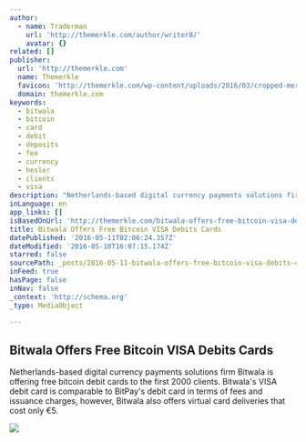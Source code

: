 ```yaml
---
author:
  - name: Traderman
    url: 'http://themerkle.com/author/writer8/'
    avatar: {}
related: []
publisher:
  url: 'http://themerkle.com'
  name: Themerkle
  favicon: 'http://themerkle.com/wp-content/uploads/2016/03/cropped-merkle-white-1-192x192.png'
  domain: themerkle.com
keywords:
  - bitwala
  - bitcoin
  - card
  - debit
  - deposits
  - fee
  - currency
  - hesler
  - clients
  - visa
description: "Netherlands-based digital currency payments solutions firm Bitwala is offering free bitcoin debit cards to the first 2000 clients. Bitwala's VISA debit card is comparable to BitPay's debit card in terms of fees and issuance charges, however, Bitwala also offers virtual card deliveries that cost only €5."
inLanguage: en
app_links: []
isBasedOnUrl: 'http://themerkle.com/bitwala-offers-free-bitcoin-visa-debits-cards/'
title: Bitwala Offers Free Bitcoin VISA Debits Cards
datePublished: '2016-05-11T02:06:24.357Z'
dateModified: '2016-05-10T16:07:15.174Z'
starred: false
sourcePath: _posts/2016-05-11-bitwala-offers-free-bitcoin-visa-debits-cards.md
inFeed: true
hasPage: false
inNav: false
_context: 'http://schema.org'
_type: MediaObject

---
```

<article style=""><h1>Bitwala Offers Free Bitcoin VISA Debits Cards</h1><p>Netherlands-based digital currency payments solutions firm Bitwala is offering free bitcoin debit cards to the first 2000 clients. Bitwala's VISA debit card is comparable to BitPay's debit card in terms of fees and issuance charges, however, Bitwala also offers virtual card deliveries that cost only €5.</p><img src="http://themerkle.com/wp-content/uploads/2014/06/cyber-attack-hacker-211x150.jpg" /></article>